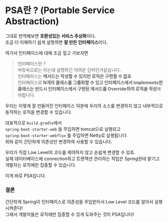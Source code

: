 # PSA란 ? (Portable Service Abstraction)
그대로 번역해보면 **호환성있는 서비스 추상화**이다.  
조금 더 이해하기 쉽게 설명하면 **잘 만든 인터페이스**이다.  

여기서 인터페이스에 대해 조금 짚고 가보자면
> 인터페이스란 ?  
머릿속으로는 아는데 설명하긴 어려운 단어인거같습니다.  
인터페이스는 **메서드는 작성할 수 있지만 로직은 구현할 수 없죠**  
인터페이스로 **N개의 클래스를 그룹화할 수 있고 인터페이스에서 implements한 클래스는 반드시 인터페이스에서 구현된 메서드를 Override하여 로직을 작성**해야합니다.

우리는 이렇게 잘 만들어진 인터페이스 덕분에 우리의 소스를 변경하지 않고 내부적으로 동작하는 로직을 변경할 수 있습니다.

대표적으로 `build.gradle`에서  
`spring-boot-starter-web` 을 주입하면 tomcat으로 실행되고  
`spring-boot-starter-webflux` 를 주입하면 Netty로 실행됩니다.  
위와 같이 간단하게 의존성만 변경하여 사용할 수 있습니다.  

우리가 직접 Low Level의 코드를 제어하지 않고 손쉽게 변경할 수 있죠.  
실제 데이터베이스에 connection하고 트랜잭션 관리하는 작업은 Spring한테 맡기고 개발자는 로직에만 집중할 수 있습니다.  

이게 바로 PSA입니다.

### 결론
간단하게 Spring이 인터페이스로 의존성을 주입받아서 Low Level 코드를 알아서 실행시켜준다!  
그래서 개발자들은 로직에만 집중할 수 있게 도와주는 것이 PSA입니다!